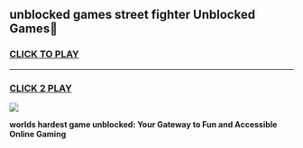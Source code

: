 
## unblocked games street fighter Unblocked Games👋
<h3>
<a href="https://premium.freeplayer.one?title=unblocked_games_street_fighter&ref=16F">CLICK TO PLAY</a></h3>
<hr>

<h3>
<a href="https://premium.freeplayer.one?title=unblocked_games_street_fighter&ref=16F">CLICK 2 PLAY</a>
  
</h3>

<a href="https://premium.freeplayer.one?title=unblocked_games_street_fighter&ref=16F/"><img src="https://clearcache.store/games.png"></a>


**worlds hardest game unblocked: Your Gateway to Fun and Accessible Online Gaming**
